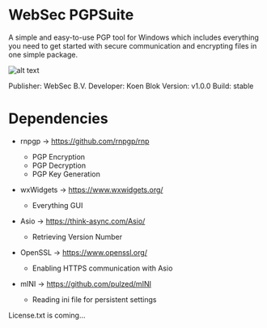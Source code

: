 # WebSec PGPSuite

A simple and easy-to-use PGP tool for Windows which includes everything you need to get started with secure communication and encrypting files in one simple package.

![alt text](https://i.gyazo.com/231e63fa6183ba3dca84575cda8d14fe.png)

Publisher: WebSec B.V.
Developer: Koen Blok
Version: v1.0.0
Build: stable

# Dependencies
 - rnpgp -> https://github.com/rnpgp/rnp 
   - PGP Encryption
   - PGP Decryption
   - PGP Key Generation
  
 - wxWidgets -> https://www.wxwidgets.org/
   - Everything GUI
  
 - Asio -> https://think-async.com/Asio/
   - Retrieving Version Number
  
 - OpenSSL -> https://www.openssl.org/
   - Enabling HTTPS communication with Asio
  
 - mINI -> https://github.com/pulzed/mINI
   - Reading ini file for persistent settings
 
 License.txt is coming...

